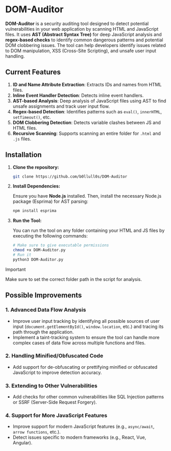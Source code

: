 # DOM-Auditor

**DOM-Auditor** is a security auditing tool designed to detect potential vulnerabilities in your web application by scanning HTML and JavaScript files. It uses **AST (Abstract Syntax Tree)** for deep JavaScript analysis and **regex-based checks** to identify common dangerous patterns and potential DOM clobbering issues. The tool can help developers identify issues related to DOM manipulation, XSS (Cross-Site Scripting), and unsafe user input handling.

## Current Features

1. **ID and Name Attribute Extraction**: Extracts IDs and names from HTML files.
2. **Inline Event Handler Detection**: Detects inline event handlers.
3. **AST-based Analysis**: Deep analysis of JavaScript files using AST to find unsafe assignments and track user input flow.
4. **Regex-based Detection**: Identifies patterns such as `eval()`, `innerHTML`, `setTimeout()`, etc.
5. **DOM Clobbering Detection**: Detects variable clashes between JS and HTML files.
6. **Recursive Scanning**: Supports scanning an entire folder for `.html` and `.js` files.
  
## Installation

1. **Clone the repository:**

   ```bash
   git clone https://github.com/b0llull0s/DOM-Auditor
   ```

2. **Install Dependencies:**

   Ensure you have **Node.js** installed. Then, install the necessary Node.js package (Esprima) for AST parsing:

   ```bash
   npm install esprima
   ```

3. **Run the Tool:**

   You can run the tool on any folder containing your HTML and JS files by executing the following commands:

   ```bash
   # Make sure to give executable permissions
   chmod +x DOM-Auditor.py
   # Run it
   python3 DOM-Auditor.py
   ```
> [!important]
> Make sure to set the correct folder path in the script for analysis.

## Possible Improvements

### 1. **Advanced Data Flow Analysis**
   - Improve user input tracking by identifying all possible sources of user input (`document.getElementById()`, `window.location`, etc.) and tracing its path through the application.
   - Implement a taint-tracking system to ensure the tool can handle more complex cases of data flow across multiple functions and files.

### 2. **Handling Minified/Obfuscated Code**
   - Add support for de-obfuscating or prettifying minified or obfuscated JavaScript to improve detection accuracy.

### 3. **Extending to Other Vulnerabilities**
   - Add checks for other common vulnerabilities like SQL Injection patterns or SSRF (Server-Side Request Forgery).

### 4. **Support for More JavaScript Features**
   - Improve support for modern JavaScript features (e.g., `async/await`, `arrow functions`, etc.).
   - Detect issues specific to modern frameworks (e.g., React, Vue, Angular).
